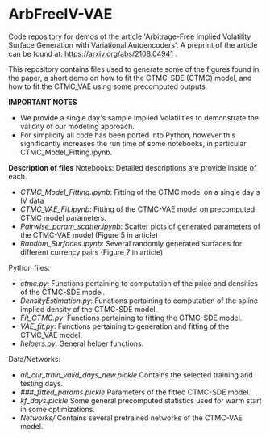 # ArbFreeIV-VAE
Code repository for demos of the article 'Arbitrage-Free Implied Volatility Surface Generation with Variational Autoencoders'. A preprint of the article can be found at: https://arxiv.org/abs/2108.04941 .

This repository contains files used to generate some of the figures found in the paper, a short demo on how to fit the CTMC-SDE (CTMC) model, and how to fit the CTMC_VAE using some precomputed outputs. 

**IMPORTANT NOTES**
- We provide a single day's sample Implied Volatilities to demonstrate the validity of our modeling approach.
- For simplicity all code has been ported into Python, however this significantly increases the run time of some notebooks, in particular CTMC_Model_Fitting.ipynb. 

**Description of files**
Notebooks: Detailed descriptions are provide inside of each.
- *CTMC_Model_Fitting.ipynb*:            Fitting of the CTMC model on a single day's IV data
- *CTMC_VAE_Fit.ipynb*:                  Fitting of the CTMC-VAE model on precomputed CTMC model parameters.
- *Pairwise_param_scatter.ipynb*:        Scatter plots of generated parameters of the CTMC-VAE model (Figure 5 in article)
- *Random_Surfaces.ipynb*:               Several randomly generated surfaces for different currency pairs (Figure 7 in article)

Python files:
- *ctmc.py*:                             Functions pertaining to computation of the price and densities of the CTMC-SDE model.
- *DensityEstimation.py*:                Functions pertaining to computation of the spline implied density of the CTMC-SDE model.
- *Fit_CTMC.py*:                         Functions pertaining to fitting the CTMC-SDE model.
- *VAE_fit.py*:                          Functions pertaining to generation and fitting of the CTMC_VAE model.
- *helpers.py*:                          General helper functions.

Data/Networks:
- *all_cur_train_valid_days_new.pickle*  Contains the selected training and testing days.
- *###_fitted_params.pickle*             Parameters of the fitted CTMC-SDE model.
- *kf_days.pickle*                       Some general precomputed statistics used for warm start in some optimizations.
- *Networks/*                            Contains several pretrained networks of the CTMC-VAE model.

